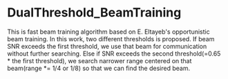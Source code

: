 # DualThreshold_BeamTraining
This is fast beam training algorithm based on E. Eltayeb's opportunistic beam training. In this work, two different thresholds is proposed. If beam SNR exceeds the first threshold, we use that beam for communication without further searching. Else if SNR exceeds the second threshold(=0.65 * the first threshold), we search narrower range centered on that beam(range *= 1/4 or 1/8) so that we can find the desired beam.
